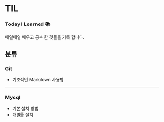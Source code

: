 # TIL 
### Today I Learned 📚
매일매일 배우고 공부 한 것들을 기록 합니다. 

## 분류 
### Git 
 + 기초적인 Markdown 사용법
* * * 
### Mysql 
 + 기본 설치 방법 
 + 개발툴 <Workbench> 설치 
